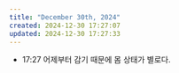 ```yaml
---
title: "December 30th, 2024"
created: 2024-12-30 17:27:07
updated: 2024-12-30 17:27:33
---
```

  * 17:27 어제부터 감기 때문에 몸 상태가 별로다.

